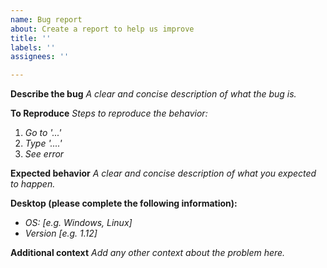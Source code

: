 ```yaml
---
name: Bug report
about: Create a report to help us improve
title: ''
labels: ''
assignees: ''

---
```


**Describe the bug**
_A clear and concise description of what the bug is._


**To Reproduce**
_Steps to reproduce the behavior:_
1. _Go to '...'_
2. _Type '....'_
3. _See error_


**Expected behavior**
_A clear and concise description of what you expected to happen._


**Desktop (please complete the following information):**
 - _OS: [e.g. Windows, Linux]_
 - _Version [e.g. 1.12]_


**Additional context**
_Add any other context about the problem here._
